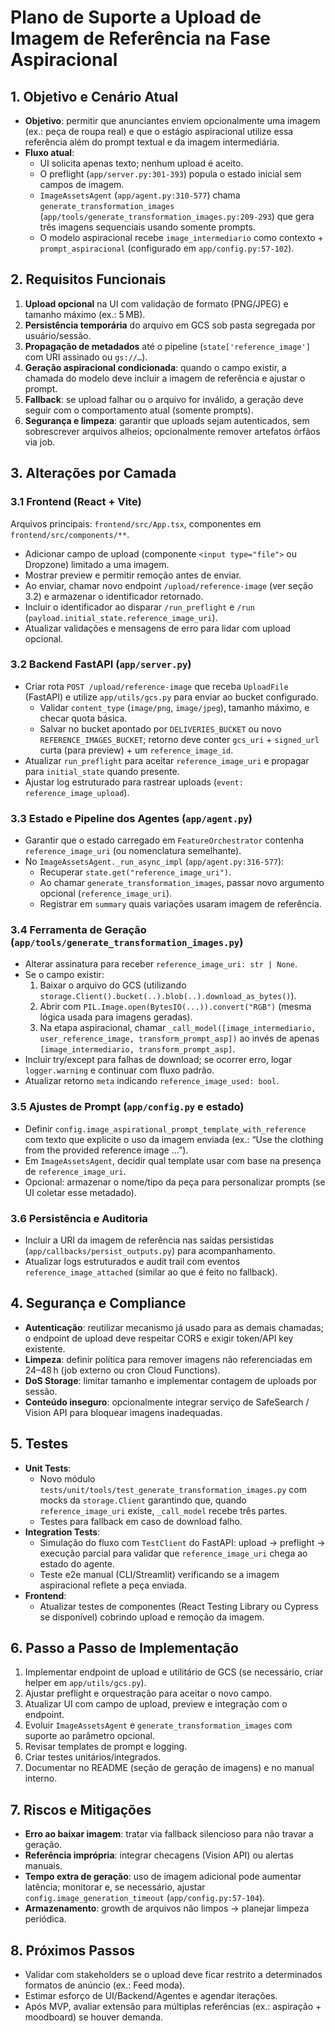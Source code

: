 # Plano de Suporte a Upload de Imagem de Referência na Fase Aspiracional

## 1. Objetivo e Cenário Atual
- **Objetivo**: permitir que anunciantes enviem opcionalmente uma imagem (ex.: peça de roupa real) e que o estágio aspiracional utilize essa referência além do prompt textual e da imagem intermediária.
- **Fluxo atual**:
  - UI solicita apenas texto; nenhum upload é aceito.
  - O preflight (`app/server.py:301-393`) popula o estado inicial sem campos de imagem.
  - `ImageAssetsAgent` (`app/agent.py:310-577`) chama `generate_transformation_images` (`app/tools/generate_transformation_images.py:209-293`) que gera três imagens sequenciais usando somente prompts.
  - O modelo aspiracional recebe `image_intermediario` como contexto + `prompt_aspiracional` (configurado em `app/config.py:57-102`).

## 2. Requisitos Funcionais
1. **Upload opcional** na UI com validação de formato (PNG/JPEG) e tamanho máximo (ex.: 5 MB).
2. **Persistência temporária** do arquivo em GCS sob pasta segregada por usuário/sessão.
3. **Propagação de metadados** até o pipeline (`state['reference_image']` com URI assinado ou `gs://…`).
4. **Geração aspiracional condicionada**: quando o campo existir, a chamada do modelo deve incluir a imagem de referência e ajustar o prompt.
5. **Fallback**: se upload falhar ou o arquivo for inválido, a geração deve seguir com o comportamento atual (somente prompts).
6. **Segurança e limpeza**: garantir que uploads sejam autenticados, sem sobrescrever arquivos alheios; opcionalmente remover artefatos órfãos via job.

## 3. Alterações por Camada

### 3.1 Frontend (React + Vite)
Arquivos principais: `frontend/src/App.tsx`, componentes em `frontend/src/components/**`.
- Adicionar campo de upload (componente `<input type="file">` ou Dropzone) limitado a uma imagem.
- Mostrar preview e permitir remoção antes de enviar.
- Ao enviar, chamar novo endpoint `/upload/reference-image` (ver seção 3.2) e armazenar o identificador retornado.
- Incluir o identificador ao disparar `/run_preflight` e `/run` (`payload.initial_state.reference_image_uri`).
- Atualizar validações e mensagens de erro para lidar com upload opcional.

### 3.2 Backend FastAPI (`app/server.py`)
- Criar rota `POST /upload/reference-image` que receba `UploadFile` (FastAPI) e utilize `app/utils/gcs.py` para enviar ao bucket configurado.
  - Validar `content_type` (`image/png`, `image/jpeg`), tamanho máximo, e checar quota básica.
  - Salvar no bucket apontado por `DELIVERIES_BUCKET` ou novo `REFERENCE_IMAGES_BUCKET`; retorno deve conter `gcs_uri` + `signed_url` curta (para preview) + um `reference_image_id`.
- Atualizar `run_preflight` para aceitar `reference_image_uri` e propagar para `initial_state` quando presente.
- Ajustar log estruturado para rastrear uploads (`event: reference_image_upload`).

### 3.3 Estado e Pipeline dos Agentes (`app/agent.py`)
- Garantir que o estado carregado em `FeatureOrchestrator` contenha `reference_image_uri` (ou nomenclatura semelhante).
- No `ImageAssetsAgent._run_async_impl` (`app/agent.py:316-577`):
  - Recuperar `state.get("reference_image_uri")`.
  - Ao chamar `generate_transformation_images`, passar novo argumento opcional (`reference_image_uri`).
  - Registrar em `summary` quais variações usaram imagem de referência.

### 3.4 Ferramenta de Geração (`app/tools/generate_transformation_images.py`)
- Alterar assinatura para receber `reference_image_uri: str | None`.
- Se o campo existir:
  1. Baixar o arquivo do GCS (utilizando `storage.Client().bucket(..).blob(..).download_as_bytes()`).
  2. Abrir com `PIL.Image.open(BytesIO(...)).convert("RGB")` (mesma lógica usada para imagens geradas).
  3. Na etapa aspiracional, chamar `_call_model([image_intermediario, user_reference_image, transform_prompt_asp])` ao invés de apenas `[image_intermediario, transform_prompt_asp]`.
- Incluir try/except para falhas de download; se ocorrer erro, logar `logger.warning` e continuar com fluxo padrão.
- Atualizar retorno `meta` indicando `reference_image_used: bool`.

### 3.5 Ajustes de Prompt (`app/config.py` e estado)
- Definir `config.image_aspirational_prompt_template_with_reference` com texto que explicite o uso da imagem enviada (ex.: “Use the clothing from the provided reference image …”).
- Em `ImageAssetsAgent`, decidir qual template usar com base na presença de `reference_image_uri`.
- Opcional: armazenar o nome/tipo da peça para personalizar prompts (se UI coletar esse metadado).

### 3.6 Persistência e Auditoria
- Incluir a URI da imagem de referência nas saídas persistidas (`app/callbacks/persist_outputs.py`) para acompanhamento.
- Atualizar logs estruturados e audit trail com eventos `reference_image_attached` (similar ao que é feito no fallback).

## 4. Segurança e Compliance
- **Autenticação**: reutilizar mecanismo já usado para as demais chamadas; o endpoint de upload deve respeitar CORS e exigir token/API key existente.
- **Limpeza**: definir política para remover imagens não referenciadas em 24–48 h (job externo ou cron Cloud Functions).
- **DoS Storage**: limitar tamanho e implementar contagem de uploads por sessão.
- **Conteúdo inseguro**: opcionalmente integrar serviço de SafeSearch / Vision API para bloquear imagens inadequadas.

## 5. Testes
- **Unit Tests**:
  - Novo módulo `tests/unit/tools/test_generate_transformation_images.py` com mocks da `storage.Client` garantindo que, quando `reference_image_uri` existe, `_call_model` recebe três partes.
  - Testes para fallback em caso de download falho.
- **Integration Tests**:
  - Simulação do fluxo com `TestClient` do FastAPI: upload → preflight → execução parcial para validar que `reference_image_uri` chega ao estado do agente.
  - Teste e2e manual (CLI/Streamlit) verificando se a imagem aspiracional reflete a peça enviada.
- **Frontend**:
  - Atualizar testes de componentes (React Testing Library ou Cypress se disponível) cobrindo upload e remoção da imagem.

## 6. Passo a Passo de Implementação
1. Implementar endpoint de upload e utilitário de GCS (se necessário, criar helper em `app/utils/gcs.py`).
2. Ajustar preflight e orquestração para aceitar o novo campo.
3. Atualizar UI com campo de upload, preview e integração com o endpoint.
4. Evoluir `ImageAssetsAgent` e `generate_transformation_images` com suporte ao parâmetro opcional.
5. Revisar templates de prompt e logging.
6. Criar testes unitários/integrados.
7. Documentar no README (seção de geração de imagens) e no manual interno.

## 7. Riscos e Mitigações
- **Erro ao baixar imagem**: tratar via fallback silencioso para não travar a geração.
- **Referência imprópria**: integrar checagens (Vision API) ou alertas manuais.
- **Tempo extra de geração**: uso de imagem adicional pode aumentar latência; monitorar e, se necessário, ajustar `config.image_generation_timeout` (`app/config.py:57-104`).
- **Armazenamento**: growth de arquivos não limpos → planejar limpeza periódica.

## 8. Próximos Passos
- Validar com stakeholders se o upload deve ficar restrito a determinados formatos de anúncio (ex.: Feed moda).
- Estimar esforço de UI/Backend/Agentes e agendar iterações.
- Após MVP, avaliar extensão para múltiplas referências (ex.: aspiração + moodboard) se houver demanda.
